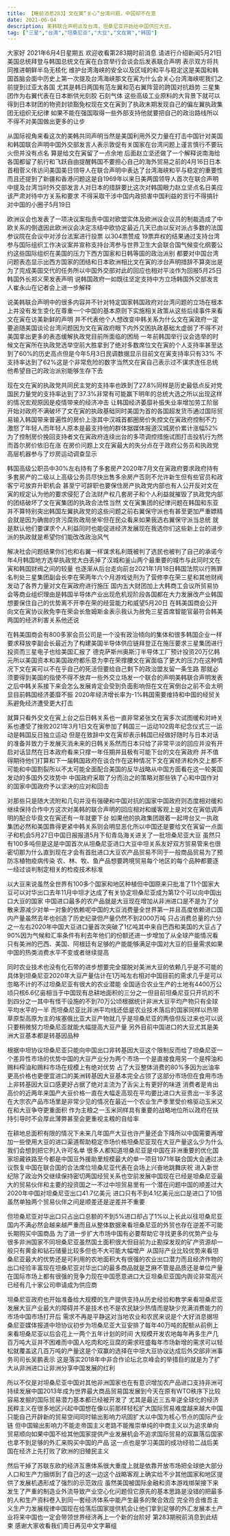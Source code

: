```yaml
---
title: 【睡前消息283】文在寅“关心”台湾问题，中国却不在意
date: 2021-06-04
description: 美韩联合声明谈及台湾，坦桑尼亚开始给中国供应大豆。
tag: ["三星","台湾","坦桑尼亚","大豆","文在寅","韩国"]
---
```


大家好 2021年6月4日星期五 欢迎收看第283期时前消息 请进行介绍新闻5月21日 美国总统拜登与韩国总统文在寅在白宫举行会谈会后发表联合声明 表示双方将共同推进朝鲜半岛无核化
维护台湾海峡的安全以及区域的和平与稳定这是美国和韩国首脑会面中历史上第一次提及台湾海峡那文在寅为什么会关心台湾海峡呢我们之前提到过亚太各国 尤其是韩日两国有范左翼和范右翼阵营的跨国对抗趋势
三星集团作为右翼代表在日本断供光刻胶 石刻气体 这些高级工业原料的大背景下就可以得到日本财团的物资封锁豁免权现在文在寅到了执政末期发现自己的偏左翼执政集团无组织无纪律
如果不能在强国取得一些外部支持他就要把自己的政治路线所以不得不对美国做出更多的让步

从国际视角来看这次的美韩共同声明当然是美国利用外交力量在打击中国针对美国和韩国联合声明中国外交部发言人表示敦促有关国家在台湾问题上谨言慎行不要玩火但并没有点名 算是给文在寅留了一点余地
后面赵立坚还做了一个解释说南海给各国都留了航行和飞跃自由提醒韩国不要担心自己的海外贸易之前的4月16日日本首相菅义伟访问美国美日领导人在联合声明中表达了台湾海峡和平与稳定的重要性
而且还提到了新疆和香港问题这是自1969年以来日美两国领导人首次在联合声明中提及台湾当时外交部发言人对日本的措辞要比这次对韩国眼力赵立坚点名日美应该严肃对待中方关系和要求
不得采取干涉中国内政损害中国利益的言行不得搞针对中国的小圈子5月19日

欧洲议会也发表了一项决议案指责中国对欧盟实体及欧洲议会议员的制裁造成了中欧关系的倒退因此欧洲议会决定冻结中欧协定最近几天已由以反对派占多数的法国参议院在会议中对涉台法案进行投票
以304票赞成 19票弃权的结果通过支持台湾参与国际组织工作决议案并宣称支持台湾参与世界卫生大会联合国气候变化纲要公约这些国际组织在美国的压力下西方国家和日韩等国的政治派别
都要对中国台湾问题表态显示出西方国家的团结和日本欧洲相比文在寅的涉台声明措辞不算突出是为了完成美国交代的任务所以中国外交部对此的回应也相对平淡作为回报5月25日韩国外长郑义荣发表声明
说韩国政府一如既往坚定支持中方立场韩国外交部发言人崔永山在记者会上进一步解释

说美韩联合声明中的很多内容并不针对特定国家韩国政府对台湾问题的立场在根本上并没有发生变化在尊重一个中国的基本原则下实施相关政策从这些后续事件来看文在寅在访美新鲜的声明
并不代表他个人想改变中韩关系为什么文在寅政府一定要追随美国谈论台湾问题因为文在寅政府眼下内外交困执政基础太虚弱了不得不对美国拿出更多的表态缓解执政党目前所面临的困局
一年前韩国举行议会选举的时候文在寅所在执政党选举空前大胜拿到了绝对多数席位文在寅的个人支持率甚至达到了60%的历史高点但是今年5月3日民调数据显示目前文在寅支持率只有33%
不支持率达到了62%这是个非常危险的数字当然文在寅自己表示过不谋求连任总统他希望自己的政治派别能够生存下去

现在文在寅的执政党共同民主党的支持率也跌到了27.8%同样是历史最低点反对党国民力量党的支持率达到了37.3%非常有可能赢下明年的总统大选之所以出现这样的情况宏观原因是疫情带来的经济冲击
让韩国经济萎靡补振失业率增加劳工阶层开始对政府不满破坏了文在寅的执政基础同时美国为首的各国超发货币通过国际贸易输入韩国带来普遍性的房价上涨其中汉城首都圈房价失控文在寅政府控制不力
激怒了年轻人而年轻人原本是最支持他的群体据媒体报道汉城房价累计涨幅52%为了控制房价挽回支持者文在寅政府连续出台的多项调控措施试图打击投机行为然而首尔房价依旧在涨
在房价问题上文在寅最大的失分点在于政府公务员和执政党高层机器参与了炒房运动调查显示

韩国高级公职员中30%左右持有了多套房产2020年7月文在寅政府要求政府持有多套房产的二级以上高级公务员尽快出售多余房产否则不允许新生但有些官员和政客宁可放弃升职机会
甚至宁可辞职也要保住房产执政党内部也有人公开反对文在寅的规定认为他的要求侵犯了合法财产权几套房子和个人利益就摧毁了执政党内部的团结破坏了文在寅集团的执政合法性当然
文在寅集团的纪律问题在韩国和东亚并不算特别突出韩国左翼执政党的这些问题之前右翼保守派也有甚至更加严重嫖精会就是因为确凿的贪污腐败政局坐牢但在民众看来如果我选右翼保守派当总统
就是默认他们要谋求个人利益同时也能促进经济发展现在我选你们这些新上台的进步派的执政就是希望你们能改改政治风气

解决社会问题结果你们也和右翼一样谋求私利既被判了选民也被判了自己的承诺今年4月韩国地方选举执政党大白丢掉了汉城和釜山两个最重要的城市与此同时文在寅和韩国财阀之间的较量
也逐渐从后台走向前台2021年1月18日韩国法院以行贿罪名判处三星集团副会长李在荣两年六个月游戏徒刑为了营修李在荣三星和其他财阀发动了各界力量对文在寅政府进行施压
国内五大财团加上大韩商工会议所贸易协会等商业组织理由是韩国半导体产业出现危机现阶段各国都在大力发展改产业韩国想要保住自己的优势离不开李在荣的经营能力和威望5月20日
在韩美国商会公开向文在寅协议赦免李在荣会长詹姆斯金表示我认为赦免三星首席智能官最符合韩美两国的经济利害关系他还说

在韩美国商会有800多家会员公司是一个没有政治倾向的集体和很多韩国企业一样要求释放李副会长最近为了构建美国半导体供应链拜登正在施压要求三星集团进行投资而三星电子也给美国汇报了
德克萨斯州奥斯汀半导体工厂预计投资20万亿韩元所以美国资本和美国政府都乐意为李在荣撑腰文在寅面临了更大的压力在这种情况下文在寅可以不在乎自己的死活但要给自己剩下的政治盟友留一条生路
那就必须要得到美国的指使不得不放弃一些外交立场发一个联合的声明美韩联合声明发表之后中韩关系接下来会怎么发展肯定会受到负面影响但在文在寅倒台之前不会太明显目前韩国经济萎靡不振
2020年经济增长率为-1%韩国需要维持和中国的经贸关系避免经济遭受更大打击

就算只看外交文在寅上台之后日韩关系也一直非常紧张文在寅多次试图缓和对峙关系也遭受了挫败2021年3月1日文在寅参加了韩国三一运动102周年纪念仪式三一运动是韩国反日独立运动
但是在致辞中文在寅却表示韩国已经做好随时与日本对话的准备并致力于发展灭消未来的日韩关系然而日本只给了非常平淡的回应并没有开启对话显然在日本政府看来只撑一年任期并且极有可能下台的文在寅政府
并不值得期待他们打算和下一届韩国政府在谈合作在这种情况下文在寅经济和外交上都不可能和中国割裂所以不太可能全面配合美国的反华战略从中国方面看在这一轮美国发动的多国外交攻势中
中国政府采取了分而治之的策略对那些铁了心和中国作对的国家中国政府予以坚决的应对和回击

对那些只是随大流附和几句并没有强硬和中国对抗的国家中国政府则态度相对缓和继续保持合作中方这次对美韩的联合声明的回应相对和缓客观上是对文在寅低调声明的配合毕竟文在寅还有一年就要下台
如果他的执政集团跟着一起垮台又一执政集团必然和美国靠得更紧中韩关系则会明显恶化所以中国还是要给文在寅留一点面子和机会5月27日中国日报报道5月下旬青岛海关进关了一批坦桑尼亚大豆
虽然只有100多吨但是这是中国首次从坦桑尼亚进口大豆中坦关系友好双方贸易管来也很密切那为什么直到现在才会有首批进口大豆农产品贸易不同于一般商品贸易为了预防冻植物疫病传染
农、林、牧、鱼产品想要跨境贸易每个地区的每个品种都要逐一经过谈判制定相关的检疫技术标准

以大豆来说虽然全世界有100多个国家和地区种植但中国原来只批准了11个国家大豆可以对华出口去年11月中坦才达成了有关协定坦桑尼亚成为第12个可以向中国出口大豆的国家
中国进口最多的农产品就是大豆现在增加从非洲进口是不是为了分散来源减少对单一对象的依赖呢中国的大豆消费量全世界第一并且高度依赖进口国内产量虽然去年也创造了历史纪录但产量仍然不到2000万吨
只占消费总量的六分之一左右2020年中国大豆进口量首次突破了1亿吨其中来自巴西和美国的大豆占了90%因为气候和汇率条件有利去年他们的份额还进一步增加了从全球产能情况看
只有美洲的巴西、美国、阿根廷有足够的产能能够满足中国对大豆的巨量需求如果中国的热类消费水平不变或者继续提高

同时农业技术也没有化石带的进步想要完全摆脱对美洲大豆的依赖几乎是不可能的具体到坦桑尼亚2020年大豆产量估计在1万吨左右相对中国目前的需求几乎是可以忽略不计的不过坦桑尼亚有很大的农业潜能
全国适合农业生产的土地有4400万公顷只核6.6亿亩相当于中国现有总耕地面积的三分之一但目前坦桑尼亚只开坑的不到四分之一其中有怪干设施的不到70万公顷根据统计非洲大豆平均产物只有全球平均水平的一半
而坦桑尼亚比非洲平均线还低是农业技术落后的国家同样以热带草原型高原为主的埃塞俄比亚大豆产物就几乎是坦桑尼亚的两倍但反过来也可以说只要稍微努力坦桑尼亚就能大幅提高大豆产量
另外目前中国进口的大豆尤其是美洲大豆基本都是转基因品种

根据中坦协议坦桑尼亚只能向中国出口非转基因大豆这个限制反而给了坦桑尼亚一个差异性市场的优势中国的大豆产业分为两个市场一个是直接食用另一个是榨油和赐料榨油和赐料市场在规模上有绝对优势
占了大豆整体消费的80%多因为出油率更高价格也更便宜进口的美洲转基因大豆基本完全占领了这部分市场但在食用市场上非转基因大豆口感更好占据了绝对主流为了舌尖上有更好的味道
消费者是肯出高价的近两年来国产大豆价格一直在大幅走高现在平均要比进口大豆贵出一半多这在大宗农产品市场里是非常少见的情况在最近一个农业生产季里受价格驱动玉米又在和大豆争夺更重面积
作为主粮之一玉米同样具有重要的战略地位所以政府在扶持引导时不会厚此薄弊甚至会更重视主粮的自给率

在耕地总面积有限的情况下未来几年国产大豆也许产量还会下降所以中国需要再增加一些使用大豆的进口渠道帮助稳定市场价格坦桑尼亚现在大豆产量这么少为什么我们会想到把它列入许可名单
很多人都知道坦桑尼亚是中国在非洲重要的优化国家坦藏铁路至今都是中国豆外援助里规模最大的单一项目1971年联合国大会通过决议恢复中国在联合国的合法席位坦桑尼亚代表在会场上兴奋地跳舞庆祝
进入新世纪除了政治外交继续保持密切两国经贸关系也空前发展中国现在已经是坦桑尼亚最大的贸易伙伴和主要的投资国之一不过中坦贸易里有一个潜在问题中国的顺差过大2020年中国对坦桑尼亚出口41.7亿美元
进口只有不到4.1亿美元出口是进口了10倍虽然单独两个贸易伙伴之间是顺差还是逆差并不重要

但坦桑尼亚对华出口只占出口总额的不到5%进口却占了1%以上长此以往坦桑尼亚国内不满必然会越来越严重而且从整体数据来看坦桑尼亚的外贸也存在逆差不可能长期购买中国商品
为了进一步扩大市场中国有必要帮助它寻找更多的优势产业与很多非洲国家不同坦桑尼亚虽然国土面积很大但目前为止勘探发现的矿产资源却一般只有黄金和钻石储量比较多但也不大可能大幅增产
从国际产业比较优势来看坦桑尼亚最大的优势还是可利用的农地面积大有很强的农业出口潜力而且经济作物的出口经验丰富现在坦桑尼亚对华出口的最多商品就是芝麻不管是品质还是单位产量
在国际市场上都有很强的竞争力现在中国愿意进口大豆坦桑尼亚国内舆论非常高兴已经有几十家公司申请成为供应商

坦桑尼亚政府也开始准备给大规模的生产提供支持从历史经验和教学来看坦桑尼亚发展大豆产业最大的障碍并不是技术也不是农民缺少热情而是缺少充满消费能力的市场中国市场打开后
需求不再是平静这对当地农业和农民来说是个大好消息据坦桑尼亚媒体报道中坦协议初步为坦桑尼亚大豆安排了每年40万吨的配额从前例上来看坦桑尼亚以后会花上一两个五年计划的时间
大规模开发农地每年再多生产几百万吨大豆并不困难而中国人吃肉和吃豆腐的需求旺盛每年市场新增的需求可以轻松就覆盖这几百万吨的产量这是个双赢的选择在中坦大豆协议达成后外交部非洲事务司司长吴鹏表示
这是落实2018年中非合作论坛北京峰会的举措目的就是为了扩大从非洲进口让非洲分享中国发展的红利

所以不仅是对坦桑尼亚中国对其他非洲国家也在有意识增加农产品进口支持非洲可持续发展中国2013年成为世界最大商品贸易国发展到今天在原有WTO秩序下比较容易发掘的国际贸易潜力基本都已经被开发了
尤其是最近三五年逆全球化的经济民粹主义在很多地区兴起中国想在像以前那样轻松扩大国际贸易难度越来越大中国只能自己开辟新的贸易空间同时输出影响力巩固扩大以中国为核心节点的国际产业链
但中国输出影响力不能走帝国主义老路不能推崇单纯的中商主义以为追求单向贸易顺向如果中国不给其他国家提供产业发展机会不追求国际贸易的双赢落后国家也拿不到足够的外汇来购买中国的产品
这一点也是学习美国的成功经验二战后美国在经济上先打败了欧洲的旧殖民主义

然后干掉了苏联东欧的经济互惠体系很大重度上就是依靠开放市场把全球绝大部分人口和生产力捆绑到了自己的这一边这个战略客观上确实给不少其他国家和地区提供了发展机遇形成了强烈的示范效应
虽然美国被国际金融和资本游戏绑架接下来发生了严重的制造业外流导致产业空心化问题但它原先的基本思路是没错的把最多的人和生产资料卷入到同一套经济体系中能产生最多的聚合效应
完全符合维吾主义生产力发展规律中国现在给落后国家提供机会让他们拿到足够的外汇发展本土产业将来中国也一定会带领世界经济再上一个新的台阶好 第283期税前消息到此结束
感谢大家收看我们周日再见中文字幕组